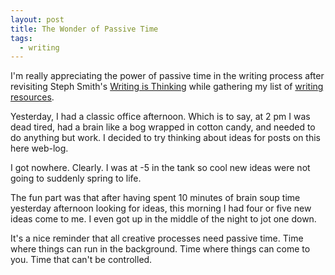 ```yaml
---
layout: post
title: The Wonder of Passive Time
tags:
  - writing
---
```

I'm really appreciating the power of passive time in the writing process after revisiting Steph Smith's [Writing is Thinking](https://blog.stephsmith.io/learning-to-write-with-confidence/) while gathering my list of [writing resources](/2024/04/09/writing-resources.md.html). 

Yesterday, I had a classic office afternoon. Which is to say, at 2 pm I was dead tired, had a brain like a bog wrapped in cotton candy, and needed to do anything but work. I decided to try thinking about ideas for posts on this here web-log. 

I got nowhere. Clearly. I was at -5 in the tank so cool new ideas were not going to suddenly spring to life. 

The fun part was that after having spent 10 minutes of brain soup time yesterday afternoon looking for ideas, this morning I had four or five new ideas come to me. I even got up in the middle of the night to jot one down. 

It's a nice reminder that all creative processes need passive time. Time where things can run in the background. Time where things can come to you. Time that can't be controlled. 